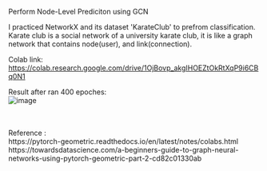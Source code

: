 
Perform Node-Level Prediciton using GCN </br>

I practiced NetworkX and its dataset 'KarateClub' to prefrom classification.  </br>
Karate club is a social network of a university karate club, it is like a graph network that contains node(user), and link(connection).

Colab link: https://colab.research.google.com/drive/1OjBovp_akgIHOEZtOkRtXqP9i6CBq0N1

Result after ran 400 epoches:  </br>
![image](https://user-images.githubusercontent.com/32551600/196338488-215c8a45-4385-4adf-b30c-69f4fe944d9d.png)

</br>
</br>
Reference : </br> 
https://pytorch-geometric.readthedocs.io/en/latest/notes/colabs.html  </br> 
https://towardsdatascience.com/a-beginners-guide-to-graph-neural-networks-using-pytorch-geometric-part-2-cd82c01330ab </br>



